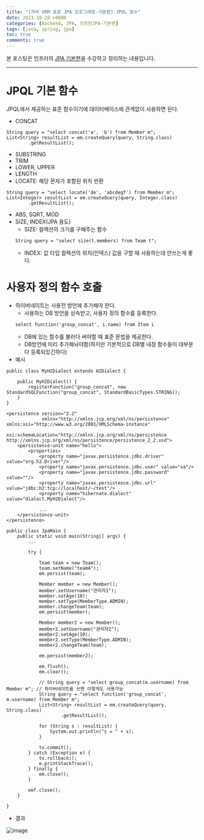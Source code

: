 ```yaml
---
title: "[자바 ORM 표준 JPA 프로그래밍-기본편] JPQL 함수"
date: 2021-10-28 +0800
categories: [Backend, JPA, 인프런JPA-기본편]
tags: [java, spring, jpa]
toc: true
comments: true
---
```


본 포스팅은 인프러의 [JPA 기본편](https://www.inflearn.com/course/ORM-JPA-Basic#)을 수강하고 정리하는 내용입니다.

<hr>

# JPQL 기본 함수
JPQL에서 제공하는 표준 함수이기에 데이터베이스에 관계없이 사용하면 된다.

- CONCAT

~~~
String query = "select concat('a', 'b') from Member m";
List<String> resultList = em.createQuery(query, String.class)
        .getResultList();
~~~

- SUBSTRING
- TRIM
- LOWER, UPPER
- LENGTH
- LOCATE: 해당 문자가 포함된 위치 반환

~~~
String query = "select locate('de', 'abcdegf') from Member m";
List<Integer> resultList = em.createQuery(query, Integer.class)
        .getResultList();
~~~

- ABS, SQRT, MOD
- SIZE, INDEX(JPA 용도)
  - SIZE: 컬렉션의 크기를 구해주는 함수
  ~~~
  String query = "select size(t.members) from Team t";
  ~~~
  - INDEX: 값 타입 컬렉션의 위치(인덱스) 값을 구할 때 사용하는데 안쓰는게 좋다.

# 사용자 정의 함수 호출
- 하이버네이트는 사용전 방언에 추가해야 한다.
  - 사용하는 DB 방언을 상속받고, 사용자 정의 함수를 등록한다.
  ~~~
  select function('group_concat', i.name) from Item i
  ~~~
  - DB에 있는 함수를 불러다 써야할 때 표준 문법을 제공한다.
  - DB방언에 미리 추가해놔야함(하지만 기본적으로 DB별 내장 함수들이 대부분 다 등록되있긴하다)
- 예시

~~~
public class MyH2Dialect extends H2Dialect {

    public MyH2Dialect() {
        registerFunction("group_concat", new StandardSQLFunction("group_concat", StandardBasicTypes.STRING));
    }
}

<persistence version="2.2"
             xmlns="http://xmlns.jcp.org/xml/ns/persistence" xmlns:xsi="http://www.w3.org/2001/XMLSchema-instance"
             xsi:schemaLocation="http://xmlns.jcp.org/xml/ns/persistence http://xmlns.jcp.org/xml/ns/persistence/persistence_2_2.xsd">
    <persistence-unit name="hello">
        <properties>
            <property name="javax.persistence.jdbc.driver" value="org.h2.Driver"/>
            <property name="javax.persistence.jdbc.user" value="sa"/>
            <property name="javax.persistence.jdbc.password" value=""/>
            <property name="javax.persistence.jdbc.url" value="jdbc:h2:tcp://localhost/~/test"/>
            <property name="hibernate.dialect" value="dialect.MyH2Dialect"/>
            
            ...
    </persistence-unit>
</persistence>

public class JpaMain {
    public static void main(String[] args) {
        ...

        try {

            Team team = new Team();
            team.setName("teamA");
            em.persist(team);

            Member member = new Member();
            member.setUsername("관리자1");
            member.setAge(10);
            member.setType(MemberType.ADMIN);
            member.changeTeam(team);
            em.persist(member);

            Member member2 = new Member();
            member2.setUsername("관리자2");
            member2.setAge(10);
            member2.setType(MemberType.ADMIN);
            member2.changeTeam(team);

            em.persist(member2);

            em.flush();
            em.clear();
        
            // String query = "select group_concat(m.username) from Member m"; // 하이버네이트를 쓰면 이렇게도 사용가능
            String query = "select function('group_concat', m.username) from Member m";
            List<String> resultList = em.createQuery(query, String.class)
                    .getResultList();

            for (String s : resultList) {
                System.out.println("s = " + s);
            }
            
            tx.commit();
        } catch (Exception e) {
            tx.rollback();
            e.printStackTrace();
        } finally {
            em.close();
        }

        emf.close();
    }

}
~~~

- 결과

![image](https://user-images.githubusercontent.com/44339530/139217295-5e8536a1-4161-44c9-bbbc-b231eae03bc0.png)

